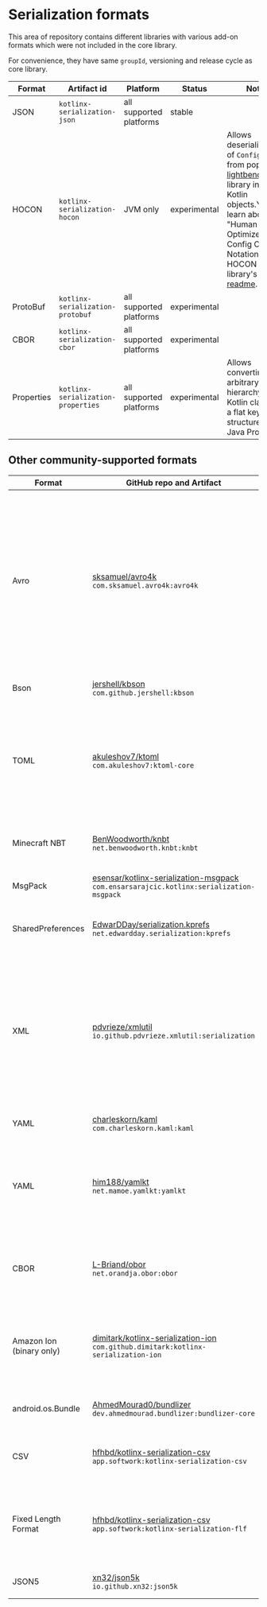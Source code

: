 # Serialization formats

This area of repository contains different libraries with various add-on formats which 
were not included in the core library.

For convenience, they have same `groupId`, versioning and release cycle as core library.

| Format     | Artifact id                        | Platform                | Status       | Notes                                                                                                                                                                                                                                                                                                        |
|------------|------------------------------------|-------------------------|--------------|--------------------------------------------------------------------------------------------------------------------------------------------------------------------------------------------------------------------------------------------------------------------------------------------------------------|
| JSON       | `kotlinx-serialization-json`       | all supported platforms | stable       |
| HOCON      | `kotlinx-serialization-hocon`      | JVM only                | experimental | Allows deserialization of `Config` object from popular [lightbend/config](https://github.com/lightbend/config) library into Kotlin objects.You can learn about "Human-Optimized Config Object Notation" or HOCON from library's [readme](https://github.com/lightbend/config#using-hocon-the-json-superset). |
| ProtoBuf   | `kotlinx-serialization-protobuf`   | all supported platforms | experimental |
| CBOR       | `kotlinx-serialization-cbor`       | all supported platforms | experimental |
| Properties | `kotlinx-serialization-properties` | all supported platforms | experimental | Allows converting arbitrary hierarchy of Kotlin classes to a flat key-value structure à la Java Properties.                                                                                                                                                                                                  |

## Other community-supported formats

| Format                   | GitHub repo and Artifact                                                                                                                                 | Platform                | Notes                                                                                                                                                                                                                                                                                                                                                                                                                                                      |
|--------------------------|----------------------------------------------------------------------------------------------------------------------------------------------------------|-------------------------|------------------------------------------------------------------------------------------------------------------------------------------------------------------------------------------------------------------------------------------------------------------------------------------------------------------------------------------------------------------------------------------------------------------------------------------------------------|
| Avro                     | [sksamuel/avro4k](https://github.com/sksamuel/avro4k) <br> `com.sksamuel.avro4k:avro4k`                                                                  | JVM only                | This library allows serialization and deserialization of objects to and from [Avro](https://avro.apache.org). It will read and write from Avro binary or json streams or generate Avro Generic Records directly. It will also generate Avro schemas from data classes. The library allows for easy extension and overrides for custom schema formats, compatiblity with schemas defined outside out of the JVM and for types not supported out of the box. |
| Bson                     | [jershell/kbson](https://github.com/jershell/kbson) <br> `com.github.jershell:kbson`                                                                     | JVM only                | Allows serialization and deserialization of objects to and from [BSON](https://docs.mongodb.com/manual/reference/bson-types/).                                                                                                                                                                                                                                                                                                                             |
| TOML                     | [akuleshov7/ktoml](https://github.com/akuleshov7/ktoml) <br> `com.akuleshov7:ktoml-core`                                                                 | all supported platforms | Fully Native and Multiplatform Kotlin serialization library for serialization/deserialization of TOML format. This library contains no Java code and no Java dependencies and it implements multiplatform parser, decoder and encoder of TOML.                                                                                                                                                                                                             |
| Minecraft NBT            | [BenWoodworth/knbt](https://github.com/BenWoodworth/knbt) <br> `net.benwoodworth.knbt:knbt`                                                              | all supported platforms | Implements the [NBT format](https://minecraft.fandom.com/wiki/NBT_format) for kotlinx.serialization, and provides a type-safe DSL for constructing NBT tags.                                                                                                                                                                                                                                                                                               |
| MsgPack                  | [esensar/kotlinx-serialization-msgpack](https://github.com/esensar/kotlinx-serialization-msgpack) <br> `com.ensarsarajcic.kotlinx:serialization-msgpack` | all supported platforms | Allows serialization and deserialization of objects to and from [MsgPack](https://msgpack.org/).                                                                                                                                                                                                                                                                                                                                                           |
| SharedPreferences        | [EdwarDDay/serialization.kprefs](https://github.com/EdwarDDay/serialization.kprefs) <br> `net.edwardday.serialization:kprefs`                            | Android only            | This library allows serialization and deserialization of objects into and from Android [SharedPreferences](https://developer.android.com/reference/android/content/SharedPreferences).                                                                                                                                                                                                                                                                     |
| XML                      | [pdvrieze/xmlutil](https://github.com/pdvrieze/xmlutil) <br> `io.github.pdvrieze.xmlutil:serialization`                                                  | all supported platforms | This library allows for reading and writing of XML documents with the serialization library. It is multiplatform, providing both a shared parser/writer for xml as well as platform-specific parsers where available. The library is designed to handle existing xml formats that use features that would not be available in other formats such as JSON.                                                                                                  |
| YAML                     | [charleskorn/kaml](https://github.com/charleskorn/kaml) <br> `com.charleskorn.kaml:kaml`                                                                 | JVM only                | Allows serialization and deserialization of objects to and from [YAML](http://yaml.org).                                                                                                                                                                                                                                                                                                                                                                   |
| YAML                     | [him188/yamlkt](https://github.com/him188/yamlkt) <br> `net.mamoe.yamlkt:yamlkt`                                                                         | all supported platforms | Allows serialization and deserialization of objects to and from [YAML](http://yaml.org). Basic serial operations have been implemented, but some features such as compound keys and polymorphism are still work in progress.                                                                                                                                                                                                                               |
| CBOR                     | [L-Briand/obor](https://github.com/L-Briand/obor) <br> `net.orandja.obor:obor`                                                                           | JVM, Android            | Allow serialization and deserialization of objects to and from [CBOR](https://cbor.io/). This codec can be used to read and write from Java InputStream and OutputStream.                                                                                                                                                                                                                                                                                  |
| Amazon Ion (binary only) | [dimitark/kotlinx-serialization-ion](https://github.com/dimitark/kotlinx-serialization-ion) <br> `com.github.dimitark:kotlinx-serialization-ion`         | JVM only                | Allow serialization and deserialization of objects to and from [Amazon Ion](https://amzn.github.io/ion-docs/). It stores the data in a flat binary format. Upon destialization, it retains the references between the objects.                                                                                                                                                                                                                             |
| android.os.Bundle        | [AhmedMourad0/bundlizer](https://github.com/AhmedMourad0/bundlizer) <br> `dev.ahmedmourad.bundlizer:bundlizer-core`                                      | Android                 | Allow serialization and deserialization of objects to and from [android.os.Bundle](https://developer.android.com/reference/android/os/Bundle).                                                                                                                                                                                                                                                                                                             |
| CSV                      | [hfhbd/kotlinx-serialization-csv](https://github.com/hfhbd/kotlinx-serialization-csv) <br> `app.softwork:kotlinx-serialization-csv`                      | all supported platforms | Allows serialization and deserialization of CSV files. There are still some limitations (ordered properties).                                                                                                                                                                                                                                                                                                                                              |
| Fixed Length Format      | [hfhbd/kotlinx-serialization-csv](https://github.com/hfhbd/kotlinx-serialization-csv) <br> `app.softwork:kotlinx-serialization-flf`                      | all supported platforms | Allows serialization and deserialization of [Fixed Length Format files](https://www.ibm.com/docs/en/psfa/7.2.1?topic=format-fixed-length-files). Each property must be annotated with `@FixedLength` and there are still some limitations due to missing delimiters.                                                                                                                                                                                       |
| JSON5                    | [xn32/json5k](https://github.com/xn32/json5k) <br> `io.github.xn32:json5k`                                                                               | JVM, Native                | Library for the serialization to and deserialization from [JSON5](https://json5.org) text.                                                                                                                                                                                                                                                                                                                                                                 |
